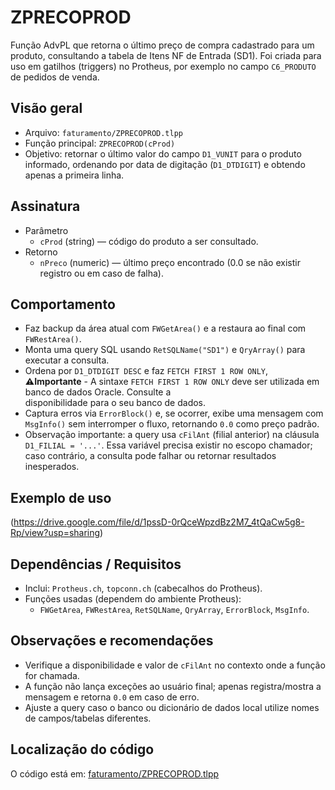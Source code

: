 # ZPRECOPROD

Função AdvPL que retorna o último preço de compra cadastrado para um produto, consultando a tabela de Itens NF de Entrada (SD1). Foi criada para uso em gatilhos (triggers) no Protheus, por exemplo no campo `C6_PRODUTO` de pedidos de venda.

## Visão geral
- Arquivo: `faturamento/ZPRECOPROD.tlpp`
- Função principal: `ZPRECOPROD(cProd)`
- Objetivo: retornar o último valor do campo `D1_VUNIT` para o produto informado, ordenando por data de digitação (`D1_DTDIGIT`) e obtendo apenas a primeira linha.

## Assinatura
- Parâmetro
  - `cProd` (string) — código do produto a ser consultado.
- Retorno
  - `nPreco` (numeric) — último preço encontrado (0.0 se não existir registro ou em caso de falha).

## Comportamento
- Faz backup da área atual com `FWGetArea()` e a restaura ao final com `FWRestArea()`.
- Monta uma query SQL usando `RetSQLName("SD1")` e `QryArray()` para executar a consulta.
- Ordena por `D1_DTDIGIT DESC` e faz `FETCH FIRST 1 ROW ONLY`, **⚠️Importante** - A sintaxe `FETCH FIRST 1 ROW ONLY` deve ser utilizada em banco de dados Oracle. Consulte a       
    disponibilidade para o seu banco de dados.
- Captura erros via `ErrorBlock()` e, se ocorrer, exibe uma mensagem com `MsgInfo()` sem interromper o fluxo, retornando `0.0` como preço padrão.
- Observação importante: a query usa `cFilAnt` (filial anterior) na cláusula `D1_FILIAL = '...'`. Essa variável precisa existir no escopo chamador; caso contrário, a consulta pode falhar ou retornar resultados inesperados.

## Exemplo de uso
(https://drive.google.com/file/d/1pssD-0rQceWpzdBz2M7_4tQaCw5g8-Rp/view?usp=sharing)

## Dependências / Requisitos
- Inclui: `Protheus.ch`, `topconn.ch` (cabecalhos do Protheus).
- Funções usadas (dependem do ambiente Protheus):
  - `FWGetArea`, `FWRestArea`, `RetSQLName`, `QryArray`, `ErrorBlock`, `MsgInfo`.

## Observações e recomendações
- Verifique a disponibilidade e valor de `cFilAnt` no contexto onde a função for chamada.
- A função não lança exceções ao usuário final; apenas registra/mostra a mensagem e retorna `0.0` em caso de erro.
- Ajuste a query caso o banco ou dicionário de dados local utilize nomes de campos/tabelas diferentes.

## Localização do código
O código está em: [faturamento/ZPRECOPROD.tlpp](faturamento/ZPRECOPROD.tlpp)